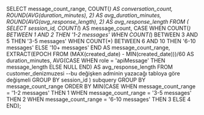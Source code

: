 SELECT 
    message_count_range,
    COUNT(*) AS conversation_count,
    ROUND(AVG(duration_minutes), 2) AS avg_duration_minutes,
    ROUND(AVG(avg_response_length), 2) AS avg_response_length
FROM (
    SELECT 
        session_id,
        COUNT(*) AS message_count,
        CASE 
            WHEN COUNT(*) BETWEEN 1 AND 2 THEN '1-2 messages'
            WHEN COUNT(*) BETWEEN 3 AND 5 THEN '3-5 messages'
            WHEN COUNT(*) BETWEEN 6 AND 10 THEN '6-10 messages'
            ELSE '10+ messages'
        END AS message_count_range,
        EXTRACT(EPOCH FROM (MAX(created_date) - MIN(created_date)))/60 AS duration_minutes,
        AVG(CASE WHEN role = 'apiMessage' THEN message_length ELSE NULL END) AS avg_response_length
    FROM 
        customer_denizmuzesi --bu değişken adminin yazacağı tabloya göre değişmeli
    GROUP BY 
        session_id
) subquery
GROUP BY 
    message_count_range
ORDER BY 
    MIN(CASE 
        WHEN message_count_range = '1-2 messages' THEN 1
        WHEN message_count_range = '3-5 messages' THEN 2
        WHEN message_count_range = '6-10 messages' THEN 3
        ELSE 4
    END);